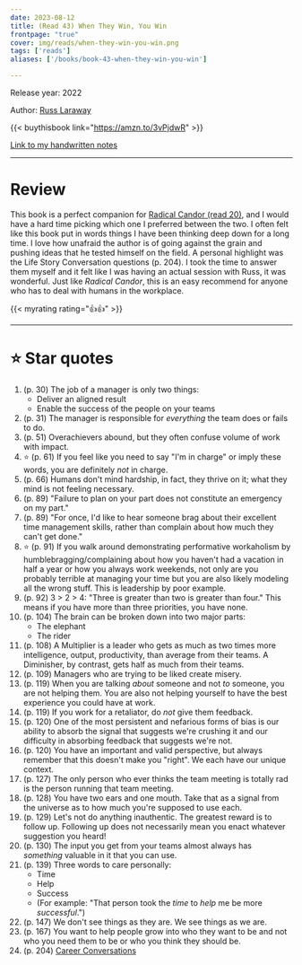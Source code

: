 ```yaml
---
date: 2023-08-12
title: (Read 43) When They Win, You Win
frontpage: "true"
cover: img/reads/when-they-win-you-win.png
tags: ['reads']
aliases: ['/books/book-43-when-they-win-you-win']

---
```


Release year: 2022

Author: [Russ Laraway](https://www.linkedin.com/in/russlaraway/)

{{< buythisbook link="https://amzn.to/3vPjdwR" >}}

[Link to my handwritten notes](https://drive.google.com/file/d/1fVO5meLCJ9ZTNG2rnrpSb7g99gwnU_V0/view?usp=drive_link)

---

# Review

This book is a perfect companion for [Radical Candor (read
20)](/reads/read-20-radical-candor), and I would have a hard time
picking which one I preferred between the two. I often felt like this
book put in words things I have been thinking deep down for a long time.
I love how unafraid the author is of going against the grain and pushing
ideas that he tested himself on the field. A personal highlight was the
Life Story Conversation questions (p. 204). I took the time to answer
them myself and it felt like I was having an actual session with Russ,
it was wonderful. Just like *Radical Candor*, this is an easy recommend
for anyone who has to deal with humans in the workplace.

{{< myrating rating="👍👍" >}}

---

# :star: Star quotes

1. (p. 30) The job of a manager is only two things:
    - Deliver an aligned result
    - Enable the success of the people on your teams
1. (p. 31) The manager is responsible for *everything* the team does or
   fails to do.
1. (p. 51) Overachievers abound, but they often confuse volume of work
   with impact.
1. :star: (p. 61) If you feel like you need to say "I'm in charge" or
   imply these words, you are definitely *not* in charge.
1. (p. 66) Humans don't mind hardship, in fact, they thrive on it; what
   they mind is not feeling necessary.
1. (p. 89) "Failure to plan on your part does not constitute an
   emergency on my part."
1. (p. 89) "For once, I'd like to hear someone brag about their excellent
   time management skills, rather than complain about how much they
   can't get done."
1. :star: (p. 91) If you walk around demonstrating performative
   workaholism by humblebragging/complaining about how you haven't had a
   vacation in half a year or how you always work weekends, not only are
   you probably terrible at managing your time but you are also likely
   modeling all the wrong stuff. This is leadership by poor example.
1. (p. 92) 3 > 2 > 4: "Three is greater than two is greater than four."
   This means if you have more than three priorities, you have none.
1. (p. 104) The brain can be broken down into two major parts:
    - The elephant
    - The rider
1. (p. 108) A Multiplier is a leader who gets as much as two times more
   intelligence, output, productivity, than average from their teams. A
   Diminisher, by contrast, gets half as much from their teams.
1. (p. 109) Managers who are trying to be liked create misery.
1. (p. 119) When you are talking *about* someone and not *to* someone,
   you are not helping them. You are also not helping yourself to have
   the best experience you could have at work.
1. (p. 119) If you work for a retaliator, do *not* give them feedback.
1. (p. 120) One of the most persistent and nefarious forms of bias is
   our ability to absorb the signal that suggests we're crushing it and
   our difficulty in absorbing feedback that suggests we're not.
1. (p. 120) You have an important and valid perspective, but always
   remember that this doesn't make you "right". We each have our unique
   context.
1. (p. 127) The only person who ever thinks the team meeting is totally
   rad is the person running that team meeting.
1. (p. 128) You have two ears and one mouth. Take that as a signal from
   the universe as to how much you're supposed to use each.
1. (p. 129) Let's not do anything inauthentic. The greatest reward is to
   follow up. Following up does not necessarily mean you enact whatever
   suggestion you heard!
1. (p. 130) The input you get from your teams almost always has
   *something* valuable in it that you can use.
1. (p. 139) Three words to care personally:
    - Time
    - Help
    - Success
    - (For example: "That person took the *time* to *help* me be more
      *successful*.")
1. (p. 147) We don't see things as they are. We see things as we are.
1. (p. 167) You want to help people grow into who they want to be and
   not who you need them to be or who you think they should be.
1. (p. 204) [Career
   Conversations](https://coda.io/@they-win-you-win/career-conversations-tool)
